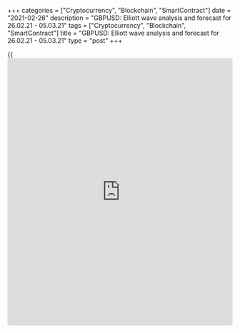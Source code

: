 +++
categories = ["Cryptocurrency", "Blockchain", "SmartContract"]
date = "2021-02-26"
description = "GBPUSD: Elliott wave analysis and forecast for 26.02.21 - 05.03.21"
tags = ["Cryptocurrency", "Blockchain", "SmartContract"]
title = "GBPUSD: Elliott wave analysis and forecast for 26.02.21 - 05.03.21"
type = "post"
+++

{{<iframe id="large-banner" src="https://www.bounty.group/#slide=3.0" width="100%" height="600" scrolling="no" style="border: 0px solid rgb(216, 221, 230); border-radius: 3px;">}}

2021-02-26

2021-02-26

GBPUSD: Elliott wave analysis and forecast for 26.02.21 – 05.03.21Alex
Geuta

 **Main scenario:** consider long positions from corrections above the
level of 1.3827 with a target of 1.4300 – 1.4400.

 **Alternative scenario:** breakout and consolidation below the level of
1.3827 will allow the pair to continue declining to the levels of 1.3552
– 1.3298.

 **Analysis:** Daily time frame: presumably, the first wave of larger
degree (1) continues developing, with wave 5 of (1) forming inside. On
the H4 time frame, the third wave of smaller degree iii of 5 formed and
a correction finished developing in the form of wave iv of 5.
Apparently, wave v of 5 is developing on the H1 time frame, with wave
(iii) of v formed and wave (iv) of v nearing completion inside. If the
presumption is correct, after correction, the pair will continue to rise
to the levels of 1.4300 – 1.4400. The level of 1.3827 is critical in
this scenario as its breakout will enable the pair to continue declining
to the levels of 1.3552 – 1.3298.

* * *

* * *

## Price chart of GBPUSD in real time mode

The content of this article reflects the author’s opinion and does not
necessarily reflect the official position of LiteForex. The material
published on this page is provided for informational purposes only and
should not be considered as the provision of investment advice for the
purposes of Directive 2004/39/EC.

Rate this article:

{{value}}

( {{count}} {{title}} )